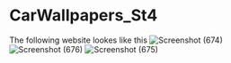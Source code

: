 # CarWallpapers_St4
The following website lookes like this
![Screenshot (674)](https://user-images.githubusercontent.com/78137529/195066111-4376ba5b-3d9b-4025-85ba-30fa0a685dbf.png)
![Screenshot (676)](https://user-images.githubusercontent.com/78137529/195066170-d3009aae-4f9a-4c81-8eab-0a908f759398.png)
![Screenshot (675)](https://user-images.githubusercontent.com/78137529/195066275-8fd57b80-bd1e-452e-bcda-957fed2cc7a1.png)
